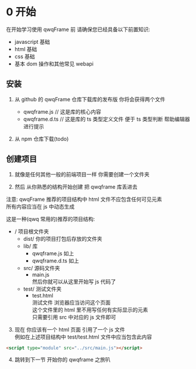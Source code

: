 # 0 开始

在开始学习使用 qwqFrame 前 请确保您已经具备以下前置知识:

- javascript 基础
- html 基础
- css 基础
- 基本 dom 操作和其他常见 webapi

## 安装

1. 从 github 的 qwqFrame 仓库下载库的发布版 你将会获得两个文件

   - qwqframe.js // 这是库的核心内容
   - qwqframe.d.ts // 这是库的 ts 类型定义文件 便于 ts 类型判断 帮助编辑器进行提示

2. 从 npm 仓库下载(todo)

## 创建项目

1. 就像是任何其他一般的前端项目一样 你需要创建一个文件夹

2. 然后 从你熟悉的结构开始创建 把 qwqframe 库丢进去

注意: qwqFrame 推荐的项目结构中 html 文件不应包含任何可见元素  
所有内容应当在 js 中动态生成

这是一种(qwq 常用的)推荐的项目结构:

- / 项目根文件夹
  - dist/ 你的项目打包后存放的文件夹
  - lib/ 库
    - qwqframe.js 如上
    - qwqframe.d.ts 如上
  - src/ 源码文件夹
    - main.js  
      然后你就可以从这里开始写 js 代码了
  - test/ 测试文件夹
    - test.html  
      测试文件 浏览器应当访问这个页面  
      这个文件里的 html 里不用写任何有实际显示的元素  
      只需要引用 src 中对应的 js 文件即可

3. 现在 你应该有一个 html 页面 引用了一个 js 文件  
   例如在上述项目结构中 test/test.html 文件中应当包含此内容

```html
<script type="module" src="../src/main.js"></script>
```

4. 跳转到下一节 开始你的 qwqframe 之旅叭
